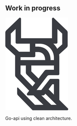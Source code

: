 ## Work in progress

![alt text](https://github.com/RobinBaeckman/hermod-api/blob/master/hermod-logo.png)

Go-api using clean architecture.
